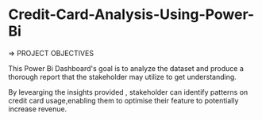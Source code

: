 # Credit-Card-Analysis-Using-Power-Bi

=> PROJECT OBJECTIVES

This Power Bi Dashboard's goal is to analyze the dataset and produce a thorough report that the stakeholder may utilize to get understanding.

By levearging the insights provided , stakeholder can identify patterns on credit card usage,enabling them to optimise their feature to potentially increase revenue.


